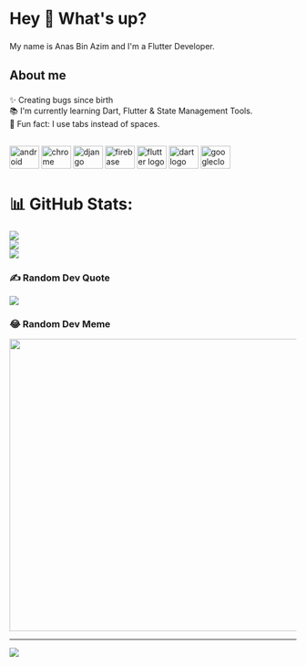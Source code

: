 <h1 align="left">Hey 👋 What's up?</h1>

###

<p align="left">My name is Anas Bin Azim and I'm a Flutter Developer.</p>

###

<h2 align="left">About me</h2>

###

<p align="left">✨ Creating bugs since birth<br>📚 I'm currently learning Dart, Flutter & State Management Tools.<br>🎲 Fun fact: I use tabs instead of spaces.</p>

###

<h2 align="left"></h2>

###

<div align="left">
  <img src="https://cdn.jsdelivr.net/gh/devicons/devicon/icons/android/android-original.svg" height="40" width="52" alt="android logo"  />
  <img src="https://cdn.jsdelivr.net/gh/devicons/devicon/icons/chrome/chrome-original.svg" height="40" width="52" alt="chrome logo"  />
  <img src="https://cdn.jsdelivr.net/gh/devicons/devicon/icons/django/django-plain.svg" height="40" width="52" alt="django logo"  />
  <img src="https://cdn.jsdelivr.net/gh/devicons/devicon/icons/firebase/firebase-plain.svg" height="40" width="52" alt="firebase logo"  />
  <img src="https://cdn.jsdelivr.net/gh/devicons/devicon/icons/flutter/flutter-original.svg" height="40" width="52" alt="flutter logo"  />
  <img src="https://cdn.jsdelivr.net/gh/devicons/devicon/icons/dart/dart-original.svg" height="40" width="52" alt="dart logo"  />
  <img src="https://cdn.jsdelivr.net/gh/devicons/devicon/icons/googlecloud/googlecloud-original.svg" height="40" width="52" alt="googlecloud logo"  />
</div>

# 📊 GitHub Stats:
![](https://github-readme-stats.vercel.app/api?username=Anasbinazim90&theme=dark&hide_border=false&include_all_commits=true&count_private=true)<br/>
![](https://github-readme-streak-stats.herokuapp.com/?user=Anasbinazim90&theme=dark&hide_border=false)<br/>
![](https://github-readme-stats.vercel.app/api/top-langs/?username=Anasbinazim90&theme=dark&hide_border=false&include_all_commits=true&count_private=true&layout=compact)

### ✍️ Random Dev Quote
![](https://quotes-github-readme.vercel.app/api?type=horizontal&theme=radical)

### 😂 Random Dev Meme
<img src="https://rm.up.railway.app/" width="512px"/>

---
[![](https://visitcount.itsvg.in/api?id=Anasbinazim90&icon=6&color=8)](https://visitcount.itsvg.in)

<!-- Proudly created with GPRM ( https://gprm.itsvg.in ) -->
